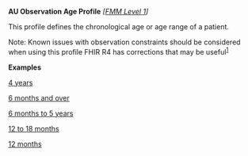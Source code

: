 **AU Observation Age Profile** *[[FMM Level 1](guidance.html)]*

This profile defines the chronological age or age range of a patient.

Note: Known issues with observation constraints should be considered when using this profile FHIR R4 has corrections that may be useful<sup>[1](http://hl7.org/fhir/R4/observation.html#invs)</sup>


**Examples**

[4 years](Observation-observation-age-example-4years.html)

[6 months and over](Observation-observation-age-example-6monthsandover.html)

[6 months to 5 years](Observation-observation-age-example-6monthsto5years.html)

[12 to 18 months](Observation-observation-age-example-12-18months.html)

[12 months](Observation-observation-age-example-12months.html)